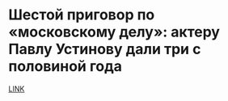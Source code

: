 # Шестой приговор по «московскому делу»: актеру Павлу Устинову дали три с половиной года



[LINK](https://varlamov.ru/3599028.html)